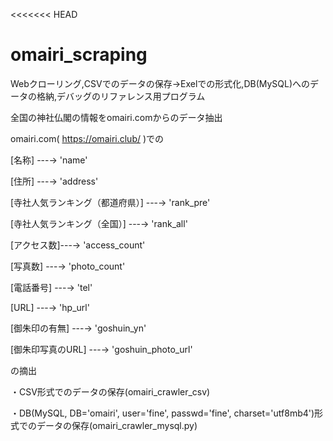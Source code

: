 <<<<<<< HEAD
# omairi_scraping


Webクローリング,CSVでのデータの保存→Exelでの形式化,DB(MySQL)へのデータの格納,デバッグのリファレンス用プログラム


全国の神社仏閣の情報をomairi.comからのデータ抽出


omairi.com( https://omairi.club/ )での

[名称]   ---→   'name'

[住所]   ---→   'address'

[寺社人気ランキング（都道府県）]   ---→   'rank_pre'

[寺社人気ランキング（全国）]   ---→   'rank_all'

[アクセス数]---→   'access_count'

[写真数]   ---→   'photo_count'

[電話番号]   ---→   'tel'

[URL]   ---→   'hp_url'

[御朱印の有無]   ---→   'goshuin_yn'

[御朱印写真のURL]   ---→   'goshuin_photo_url'

の摘出


・CSV形式でのデータの保存(omairi_crawler_csv)

・DB(MySQL, DB='omairi', user='fine', passwd='fine', charset='utf8mb4')形式でのデータの保存(omairi_crawler_mysql.py)
